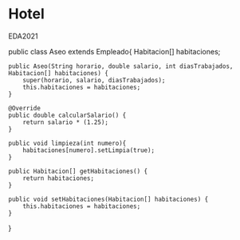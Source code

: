 # Hotel
EDA2021

public class Aseo extends Empleado{
    Habitacion[] habitaciones;

    public Aseo(String horario, double salario, int diasTrabajados, Habitacion[] habitaciones) {
        super(horario, salario, diasTrabajados);
        this.habitaciones = habitaciones;
    }

    @Override
    public double calcularSalario() {
        return salario * (1.25);
    }

    public void limpieza(int numero){
        habitaciones[numero].setLimpia(true);
    }

    public Habitacion[] getHabitaciones() {
        return habitaciones;
    }

    public void setHabitaciones(Habitacion[] habitaciones) {
        this.habitaciones = habitaciones;
    }
}

